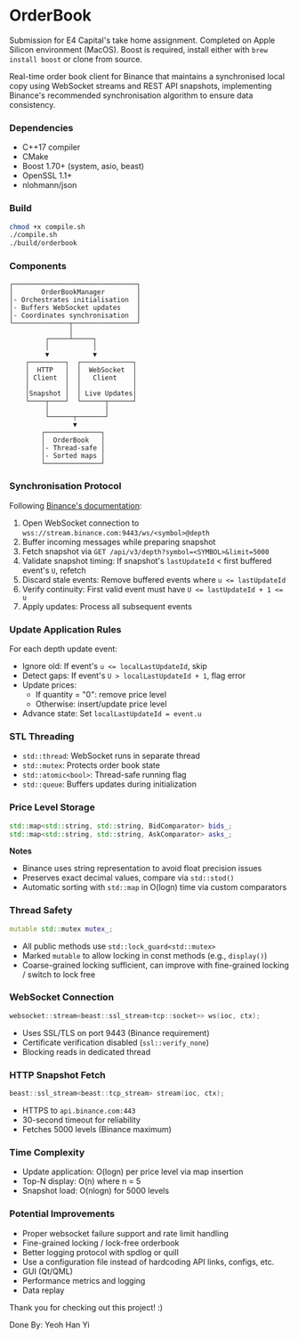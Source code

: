 # OrderBook

Submission for E4 Capital's take home assignment. Completed on Apple Silicon environment (MacOS). Boost is required, install either with `brew install boost` or clone from source.

Real-time order book client for Binance that maintains a synchronised local copy using WebSocket streams and REST API snapshots, implementing Binance's recommended synchronisation algorithm to ensure data consistency.

### Dependencies

- C++17 compiler
- CMake
- Boost 1.70+ (system, asio, beast)
- OpenSSL 1.1+
- nlohmann/json

### Build

```bash
chmod +x compile.sh
./compile.sh
./build/orderbook
```

### Components

```
┌───────────────────────────────┐
│       OrderBookManager        │
│- Orchestrates initialisation  │
│- Buffers WebSocket updates    │
│- Coordinates synchronisation  │
└──────────────┬────────────────┘
               │
         ┌─────┴─────┐
         │           │
         ▼           ▼
    ┌─────────┐  ┌─────────────┐
    │  HTTP   │  │  WebSocket  │
    │ Client  │  │   Client    │
    │         │  │             │
    │Snapshot │  │ Live Updates│
    └────┬────┘  └──────┬──────┘
         │              │
         └──────┬───────┘
                ▼
        ┌──────────────┐
        │  OrderBook   │
        │- Thread-safe │
        │- Sorted maps │
        └──────────────┘
```

### Synchronisation Protocol

Following [Binance's documentation](https://developers.binance.com/docs/binance-spot-api-docs/web-socket-streams#how-to-manage-a-local-order-book-correctly):

1. Open WebSocket connection to `wss://stream.binance.com:9443/ws/<symbol>@depth`
2. Buffer incoming messages while preparing snapshot
3. Fetch snapshot via `GET /api/v3/depth?symbol=<SYMBOL>&limit=5000`
4. Validate snapshot timing: If snapshot's `lastUpdateId` < first buffered event's `U`, refetch
5. Discard stale events: Remove buffered events where `u <= lastUpdateId`
6. Verify continuity: First valid event must have `U <= lastUpdateId + 1 <= u`
7. Apply updates: Process all subsequent events

### Update Application Rules

For each depth update event:

- Ignore old: If event's `u <= localLastUpdateId`, skip
- Detect gaps: If event's `U > localLastUpdateId + 1`, flag error
- Update prices:
  - If quantity = "0": remove price level
  - Otherwise: insert/update price level
- Advance state: Set `localLastUpdateId = event.u`

### STL Threading

- `std::thread`: WebSocket runs in separate thread
- `std::mutex`: Protects order book state
- `std::atomic<bool>`: Thread-safe running flag
- `std::queue`: Buffers updates during initialization

### Price Level Storage

```cpp
std::map<std::string, std::string, BidComparator> bids_;
std::map<std::string, std::string, AskComparator> asks_;
```

**Notes**

- Binance uses string representation to avoid float precision issues
- Preserves exact decimal values, compare via `std::stod()`
- Automatic sorting with `std::map` in O(logn) time via custom comparators

### Thread Safety

```cpp
mutable std::mutex mutex_;
```

- All public methods use `std::lock_guard<std::mutex>`
- Marked `mutable` to allow locking in const methods (e.g., `display()`)
- Coarse-grained locking sufficient, can improve with fine-grained locking / switch to lock free

### WebSocket Connection

```cpp
websocket::stream<beast::ssl_stream<tcp::socket>> ws(ioc, ctx);
```

- Uses SSL/TLS on port 9443 (Binance requirement)
- Certificate verification disabled (`ssl::verify_none`)
- Blocking reads in dedicated thread

### HTTP Snapshot Fetch

```cpp
beast::ssl_stream<beast::tcp_stream> stream(ioc, ctx);
```

- HTTPS to `api.binance.com:443`
- 30-second timeout for reliability
- Fetches 5000 levels (Binance maximum)

### Time Complexity

- Update application: O(logn) per price level via map insertion
- Top-N display: O(n) where n = 5
- Snapshot load: O(nlogn) for 5000 levels

### Potential Improvements

- Proper websocket failure support and rate limit handling
- Fine-grained locking / lock-free orderbook
- Better logging protocol with spdlog or quill
- Use a configuration file instead of hardcoding API links, configs, etc.
- GUI (Qt/QML)
- Performance metrics and logging
- Data replay

Thank you for checking out this project! :)

Done By: Yeoh Han Yi
